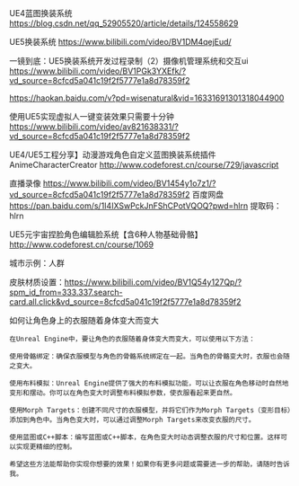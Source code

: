 UE4蓝图换装系统 https://blog.csdn.net/qq_52905520/article/details/124558629

UE5换装系统 https://www.bilibili.com/video/BV1DM4qejEud/

一镜到底：UE5换装系统开发过程录制（2）摄像机管理系统和交互ui https://www.bilibili.com/video/BV1PGk3YXEfk/?vd_source=8cfcd5a041c19f2f5777e1a8d78359f2

https://haokan.baidu.com/v?pd=wisenatural&vid=16331691301318044900

使用UE5实现虚拟人一键变装效果只需要十分钟 https://www.bilibili.com/video/av821638331/?vd_source=8cfcd5a041c19f2f5777e1a8d78359f2

UE4/UE5工程分享】动漫游戏角色自定义蓝图换装系统插件AnimeCharacterCreator http://www.codeforest.cn/course/729/javascript



直播录像 https://www.bilibili.com/video/BV1454y1o7z1/?vd_source=8cfcd5a041c19f2f5777e1a8d78359f2
百度网盘 https://pan.baidu.com/s/1I4IXSwPckJnFShCPotVQOQ?pwd=hlrn 提取码：hlrn


UE5元宇宙捏脸角色编辑脸系统【含6种人物基础骨骼】 http://www.codeforest.cn/course/1069


城市示例：人群

皮肤材质设置：https://www.bilibili.com/video/BV1Q54y127Qp/?spm_id_from=333.337.search-card.all.click&vd_source=8cfcd5a041c19f2f5777e1a8d78359f2

如何让角色身上的衣服随着身体变大而变大

```
在Unreal Engine中，要让角色的衣服随着身体变大而变大，可以使用以下方法：

使用骨骼绑定：确保衣服模型与角色的骨骼系统绑定在一起。当角色的骨骼变大时，衣服也会随之变大。

使用布料模拟：Unreal Engine提供了强大的布料模拟功能，可以让衣服在角色移动时自然地变形和摆动。你可以在角色变大时调整布料模拟参数，使衣服看起来更自然。

使用Morph Targets：创建不同尺寸的衣服模型，并将它们作为Morph Targets（变形目标）添加到角色中。当角色变大时，可以通过调整Morph Targets来改变衣服的尺寸。

使用蓝图或C++脚本：编写蓝图或C++脚本，在角色变大时动态调整衣服的尺寸和位置。这样可以实现更精细的控制。

希望这些方法能帮助你实现你想要的效果！如果你有更多问题或需要进一步的帮助，请随时告诉我。
```
